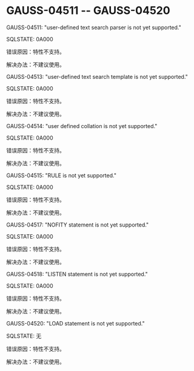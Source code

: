 # GAUSS-04511 -- GAUSS-04520<a name="ZH-CN_TOPIC_0302073713"></a>

GAUSS-04511: "user-defined text search parser is not yet supported."

SQLSTATE: 0A000

错误原因：特性不支持。

解决办法：不建议使用。

GAUSS-04513: "user-defined text search template is not yet supported."

SQLSTATE: 0A000

错误原因：特性不支持。

解决办法：不建议使用。

GAUSS-04514: "user defined collation is not yet supported."

SQLSTATE: 0A000

错误原因：特性不支持。

解决办法：不建议使用。

GAUSS-04515: "RULE is not yet supported."

SQLSTATE: 0A000

错误原因：特性不支持。

解决办法：不建议使用。

GAUSS-04517: "NOFITY statement is not yet supported."

SQLSTATE: 0A000

错误原因：特性不支持。

解决办法：不建议使用。

GAUSS-04518: "LISTEN statement is not yet supported."

SQLSTATE: 0A000

错误原因：特性不支持。

解决办法：不建议使用。

GAUSS-04520: "LOAD statement is not yet supported."

SQLSTATE: 无

错误原因：特性不支持。

解决办法：不建议使用。

